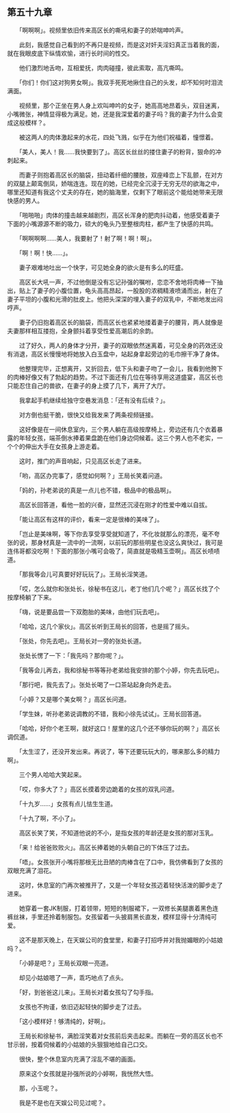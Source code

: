 ## 第五十九章

　　「啊啊啊」。视频里依旧传来高区长的嘶吼和妻子的娇喘呻吟声。

　　此刻，我感觉自己看到的不再只是视频，而是这对奸夫淫妇真正当着我的面，就在我眼皮底下纵情欢愉，进行长时间的性交。

　　他们激烈地舌吻，互相爱抚，肉肉碰撞，彼此索取，高亢嘶鸣。

　　「你们！你们这对狗男女啊」。我双手死死地揪住自己的头发，却不知何时泪流满面。

　　视频里，那个正坐在男人身上欢叫呻吟的女子，她高高地昂着头，双目迷离，小嘴微张，神情显得极为满足。她，还是我深爱着的妻子吗？我的妻子为什么会变成这般模样？。

　　被这两人的肉体激起来的水花，四处飞溅，似乎在为他们祝福着，憧憬着。

　　「美人，美人！我……我快要到了」。高区长丝丝的搂住妻子的粉背，狠命的冲刺起来。

　　而妻子则抱着高区长的脑袋，扭动着纤细的腰肢，双座峰峦上下乱颤，在对方的双腿上颠鸾倒凤，娇喘连连。现在的她，已经完全沉浸于无穷无尽的欲海之中，哪里还知道有我这个丈夫的存在，她的脑海里，仅剩下了眼前这个能给她带来无限快感的男人。

　　「啪啪啪」肉体的撞击越来越剧烈，高区长浑身的肥肉抖动着，他感受着妻子下面的小嘴源源不断的吸力，硕大的龟头乃至整根肉柱，都产生了快感的共鸣。

　　「啊啊啊啊……美人，我要射了！射了啊！啊！啊」。

　　「啊！啊！快……」。

　　妻子艰难地吐出一个快字，可见她全身的欲火是有多么的旺盛。

　　高区长大吼一声，不过他倒是没有忘记孙强的嘱咐，恋恋不舍地将肉棒一下抽出，贴上了妻子的小腹位置，龟头高高昂起，一股股的浓稠精液喷涌而出，射在了妻子平坦的小腹和光滑的肚皮上。他把头深深的埋入妻子的双乳中，不断地发出闷哼声。

　　妻子仍旧抱着高区长的脑袋，而高区长也紧紧地搂着妻子的腰背，两人就像是夫妻那样相互搂抱，全身颤抖着享受性爱高潮后的余韵。

　　过了好久，两人的身体才分开，妻子的双眼依然迷离着，可见全身的药效还没有消退，高区长慢慢地将她放入白玉盘中，站起身拿起旁边的毛巾擦干净了身体。

　　他整理完毕，正想离开，又折回去，低下头和妻子吻了一会儿，我看到他胯下的肉棒好像又有了勃起的趋势。不过下面还有几位在等待享用这道盛宴，高区长也只能忍住自己的兽欲，在妻子的身上摸了几下，离开了大厅。

　　我拿起手机继续给独守空巷发消息：「还有没有后续？」。

　　对方倒也挺干脆，很快又给我发来了两条视频链接。

　　这好像是在一间休息室内，三个男人躺在高级按摩椅上，旁边还有几个衣着暴露的年轻女孩，端茶倒水捧着果盘跪在他们身边伺候着。这三个男人也不老实，一个个的伸出大手在女孩身上游走着。

　　这时，推门的声音响起，只见高区长走了进来。

　　「哟，高区办完事了，感觉如何啊？」王局长笑着问道。

　　「妈的，孙老弟说的真是一点儿也不错，极品中的极品啊」。

　　高区长回答道，看他一脸的兴奋，显然还沉浸在刚才的性爱中难以自拔。

　　「能让高区有这样的评价，看来一定是很棒的美味了」。

　　「岂止是美味啊，等下你去享受享受就知道了，不化妆就那么的漂亮，毫不夸张的说，那身材真是一流中的一流啊，以前玩的那些明星也没这么爽快过，我可是连伟哥都没吃啊！下面的那张小嘴可会吸了，简直就是吸精玉壶啊」。高区长啧啧道。

　　「那我等会儿可真要好好玩玩了」。王局长淫笑道。

　　「哎，怎么就你和张处长，徐秘书在这儿，老丁他们几个呢？」高区长找了个按摩椅躺了下来。

　　「嗨，说是要品尝一下双胞胎的美味，由他们玩去吧」。

　　「哈哈，这几个家伙」。高区长听到王局长的回答，也是摇了摇头。

　　「张处，你先去吧」。王局长对一旁的张处长道。

　　张处长愣了一下：「我先吗？那你呢？」。

　　「我等会儿再去，我和徐秘书等等孙老弟给我安排的那个小婷，你先去玩吧」。

　　「那行吧，我先去了」。张处长喝了一口茶站起身向外走去。

　　「小婷？又是哪个美女啊？」高区长问道。

　　「学生妹，听孙老弟说调教的不错，我和小徐先试试」。王局长回答道。

　　「哈哈，好你个老王啊，就好这口！屋里的这几个还不够你玩的啊？」高区长调侃道。

　　「太生涩了，还没开发出来。再说了，等下还要玩玩大的，哪来那么多的精力啊」。

　　三个男人哈哈大笑起来。

　　「哎，你多大了？」高区长摸着旁边跪着的女孩的双乳问道。

　　「十九岁……」女孩有点儿怯生生道。

　　「十九了啊，不小了」。

　　高区长笑了笑，不知道他说的不小，是指女孩的年龄还是女孩的那对玉乳。

　　「来！给爸爸败败火」。高区长捧着她的头朝自己的下体压了过去。

　　「唔」。女孩张开小嘴将那根无比丑陋的肉棒含在了口中，我仿佛看到了女孩的双眼充满了泪花。

　　这时，休息室的门再次被推开了，又是一个年轻女孩迈着轻快活泼的脚步走了进来。

　　她穿着一套JK制服，打着领带，短短的制服裙下，一双修长美腿裹着黑色连裤丝袜，手里还拎着制服包。女孩留着一头披肩黑长直发，模样显得十分清纯可爱。

　　这不是那天晚上，在天娱公司的食堂里，和妻子打招呼并对我抛媚眼的小姑娘吗？。

　　「小婷是吧？」王局长双眼一亮道。

　　却见小姑娘嗯了一声，乖巧地点了点头。

　　「好，到爸爸这儿来」。王局长对着女孩勾了勾手指。

　　女孩也不拘谨，依旧迈起轻快的脚步走了过去。

　　「这小模样好！够清纯的，好啊」。

　　王局长和徐秘书，满脸淫笑着对女孩前后夹击起来。而躺在一旁的高区长也不甘示弱，按着伺候着的小姑娘的头狠狠地给自己口交。

　　很快，整个休息室内充满了淫乱不堪的画面。

　　原来这个女孩就是孙强所说的小婷啊，我恍然大悟。

　　那，小玉呢？。

　　我是不是也在天娱公司见过呢？。

